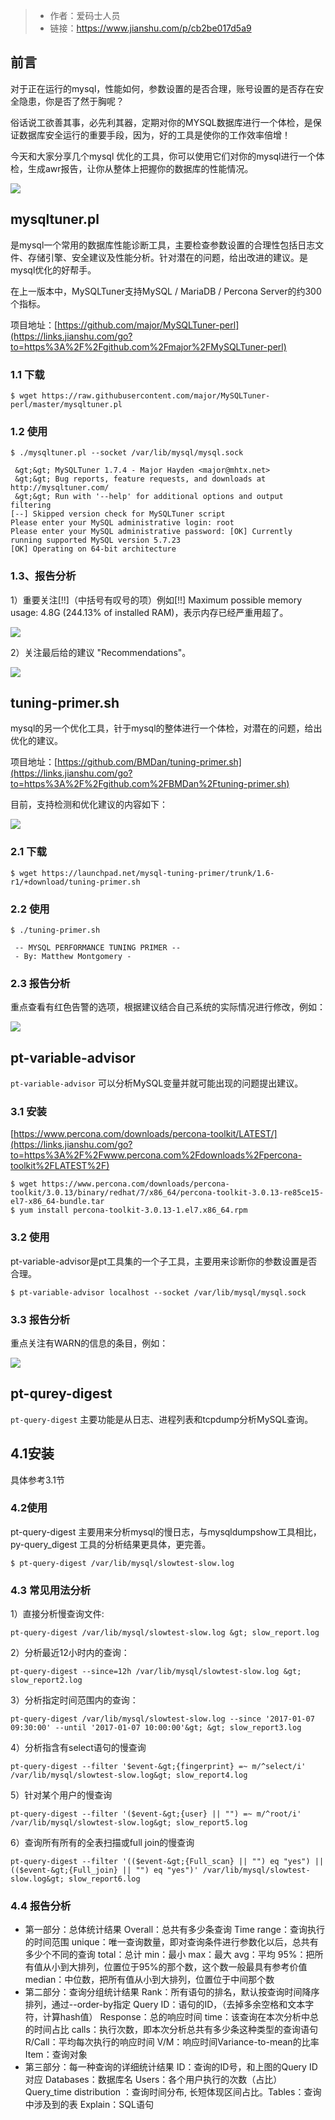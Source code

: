 > - 作者：爱码士人员
> - 链接：https://www.jianshu.com/p/cb2be017d5a9

## 前言

对于正在运行的mysql，性能如何，参数设置的是否合理，账号设置的是否存在安全隐患，你是否了然于胸呢？

俗话说工欲善其事，必先利其器，定期对你的MYSQL数据库进行一个体检，是保证数据库安全运行的重要手段，因为，好的工具是使你的工作效率倍增！

今天和大家分享几个mysql 优化的工具，你可以使用它们对你的mysql进行一个体检，生成awr报告，让你从整体上把握你的数据库的性能情况。

![](/img/20012016-a542eb5e53e3383a.jpeg)


## mysqltuner.pl


是mysql一个常用的数据库性能诊断工具，主要检查参数设置的合理性包括日志文件、存储引擎、安全建议及性能分析。针对潜在的问题，给出改进的建议。是mysql优化的好帮手。

在上一版本中，MySQLTuner支持MySQL / MariaDB / Percona Server的约300个指标。

项目地址：[https://github.com/major/MySQLTuner-perl](https://links.jianshu.com/go?to=https%3A%2F%2Fgithub.com%2Fmajor%2FMySQLTuner-perl)


### 1.1 下载


```
$ wget https://raw.githubusercontent.com/major/MySQLTuner-perl/master/mysqltuner.pl
```

### 1.2 使用


```
$ ./mysqltuner.pl --socket /var/lib/mysql/mysql.sock

 &gt;&gt; MySQLTuner 1.7.4 - Major Hayden <major@mhtx.net>
 &gt;&gt; Bug reports, feature requests, and downloads at http://mysqltuner.com/
 &gt;&gt; Run with '--help' for additional options and output filtering
[--] Skipped version check for MySQLTuner script
Please enter your MySQL administrative login: root
Please enter your MySQL administrative password: [OK] Currently running supported MySQL version 5.7.23
[OK] Operating on 64-bit architecture
```

### 1.3、报告分析


1）重要关注\[!!\]（中括号有叹号的项）例如\[!!\] Maximum possible memory usage: 4.8G (244.13% of installed RAM)，表示内存已经严重用超了。

![](/img/20012016-fd0b05b4c25fca4c.jpeg)

2）关注最后给的建议 "Recommendations"。

![](/img/20012016-52ecc1118e65d90d.jpeg)


## tuning-primer.sh


mysql的另一个优化工具，针于mysql的整体进行一个体检，对潜在的问题，给出优化的建议。

项目地址：[https://github.com/BMDan/tuning-primer.sh](https://links.jianshu.com/go?to=https%3A%2F%2Fgithub.com%2FBMDan%2Ftuning-primer.sh)

目前，支持检测和优化建议的内容如下：

![](/img/20012016-35e3d1e35440b1c2.jpeg)


### 2.1 下载


```
$ wget https://launchpad.net/mysql-tuning-primer/trunk/1.6-r1/+download/tuning-primer.sh
```

### 2.2 使用


```
$ ./tuning-primer.sh

 -- MYSQL PERFORMANCE TUNING PRIMER --
 - By: Matthew Montgomery -
```


### 2.3 报告分析


重点查看有红色告警的选项，根据建议结合自己系统的实际情况进行修改，例如：

![](/img/20012016-f4e4c9beef635a91.jpeg)


## pt-variable-advisor


`pt-variable-advisor` 可以分析MySQL变量并就可能出现的问题提出建议。


### 3.1 安装

[https://www.percona.com/downloads/percona-toolkit/LATEST/](https://links.jianshu.com/go?to=https%3A%2F%2Fwww.percona.com%2Fdownloads%2Fpercona-toolkit%2FLATEST%2F)


```
$ wget https://www.percona.com/downloads/percona-toolkit/3.0.13/binary/redhat/7/x86_64/percona-toolkit-3.0.13-re85ce15-el7-x86_64-bundle.tar
$ yum install percona-toolkit-3.0.13-1.el7.x86_64.rpm
```

### 3.2 使用

pt-variable-advisor是pt工具集的一个子工具，主要用来诊断你的参数设置是否合理。


```
$ pt-variable-advisor localhost --socket /var/lib/mysql/mysql.sock
```

### 3.3 报告分析

重点关注有WARN的信息的条目，例如：

![](/img/20012016-d233be057a1dc1fb.jpeg)


## pt-qurey-digest


`pt-query-digest` 主要功能是从日志、进程列表和tcpdump分析MySQL查询。


## 4.1安装

具体参考3.1节


### 4.2使用

pt-query-digest 主要用来分析mysql的慢日志，与mysqldumpshow工具相比，py-query\_digest 工具的分析结果更具体，更完善。


```
$ pt-query-digest /var/lib/mysql/slowtest-slow.log
```

### 4.3 常见用法分析

1）直接分析慢查询文件:

```
pt-query-digest /var/lib/mysql/slowtest-slow.log &gt; slow_report.log
```

2）分析最近12小时内的查询：

```
pt-query-digest --since=12h /var/lib/mysql/slowtest-slow.log &gt; slow_report2.log
```

3）分析指定时间范围内的查询：

```
pt-query-digest /var/lib/mysql/slowtest-slow.log --since '2017-01-07 09:30:00' --until '2017-01-07 10:00:00'&gt; &gt; slow_report3.log
```

4）分析指含有select语句的慢查询

```
pt-query-digest --filter '$event-&gt;{fingerprint} =~ m/^select/i' /var/lib/mysql/slowtest-slow.log&gt; slow_report4.log
```

5）针对某个用户的慢查询

```
pt-query-digest --filter '($event-&gt;{user} || "") =~ m/^root/i' /var/lib/mysql/slowtest-slow.log&gt; slow_report5.log
```

6）查询所有所有的全表扫描或full join的慢查询

```
pt-query-digest --filter '(($event-&gt;{Full_scan} || "") eq "yes") ||(($event-&gt;{Full_join} || "") eq "yes")' /var/lib/mysql/slowtest-slow.log&gt; slow_report6.log
```

### 4.4 报告分析

*   第一部分：总体统计结果 Overall：总共有多少条查询 Time range：查询执行的时间范围 unique：唯一查询数量，即对查询条件进行参数化以后，总共有多少个不同的查询 total：总计 min：最小 max：最大 avg：平均 95%：把所有值从小到大排列，位置位于95%的那个数，这个数一般最具有参考价值 median：中位数，把所有值从小到大排列，位置位于中间那个数
*   第二部分：查询分组统计结果 Rank：所有语句的排名，默认按查询时间降序排列，通过--order-by指定 Query ID：语句的ID，（去掉多余空格和文本字符，计算hash值） Response：总的响应时间 time：该查询在本次分析中总的时间占比 calls：执行次数，即本次分析总共有多少条这种类型的查询语句 R/Call：平均每次执行的响应时间 V/M：响应时间Variance-to-mean的比率 Item：查询对象
*   第三部分：每一种查询的详细统计结果 ID：查询的ID号，和上图的Query ID对应 Databases：数据库名 Users：各个用户执行的次数（占比） Query\_time distribution ：查询时间分布, 长短体现区间占比。Tables：查询中涉及到的表 Explain：SQL语句